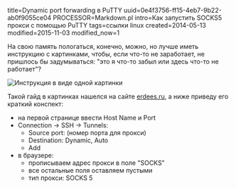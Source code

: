 title=Dynamic port forwarding в PuTTY
uuid=0e4f3756-ff15-4eb7-9b22-ab0f9055ce04
PROCESSOR=Markdown.pl
intro=Как запустить SOCKS5 прокси с помощью PuTTY
tags=ссылки linux
created=2014-05-13
modified=2015-11-03
modified_now=1


На свою память пологаться, конечно, можно, но лучше иметь инструкцию с картинками, чтобы, если что-то не заработает, не пришлось бы задумываться: "это я что-то забыл или здесь что-то не работает"?

![Инструкция в виде одной картинки](dynamic_port_forwarding_в_putty.png)

Такой гайд в картинках нашелся на сайте [erdees.ru](http://erdees.ru/it/socks5-proksi-cherez-ssh-tunnel-pri-pomoshhi-putty/), а ниже приведу его краткий конспект:

* на первой странице ввести Host Name и Port
* Connection -> SSH -> Tunnels:
  * Source port: (номер порта для прокси)
  * Destination: Dynamic, Auto
  * Add
* в браузере:
  * прописываем адрес прокси в поле "SOCKS"
  * все остальные поля оставляем пустыми
  * тип прокси: SOCKS 5
